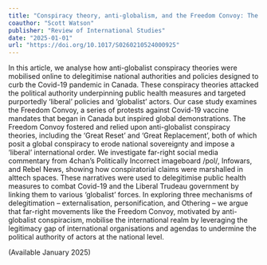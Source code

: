 ```yaml
---
title: "Conspiracy theory, anti-globalism, and the Freedom Convoy: The Great Reset and conspiracist delegitimation"
coauthor: "Scott Watson"
publisher: "Review of International Studies"
date: "2025-01-01"
url: "https://doi.org/10.1017/S0260210524000925"
---
```


In this article, we analyse how anti-globalist conspiracy theories were mobilised online to delegitimise national authorities and policies designed to curb the Covid-19 pandemic in Canada. These conspiracy theories attacked the political authority underpinning public health measures and targeted purportedly ‘liberal’ policies and ‘globalist’ actors. Our case study examines the Freedom Convoy, a series of protests against Covid-19 vaccine mandates that began in Canada but inspired global demonstrations. The Freedom Convoy fostered and relied upon anti-globalist conspiracy theories, including the ‘Great Reset’ and ‘Great Replacement’, both of which posit a global conspiracy to erode national sovereignty and impose a ‘liberal’ international order. We investigate far-right social media commentary from 4chan’s Politically Incorrect imageboard /pol/, Infowars, and Rebel News, showing how conspiratorial claims were marshalled in alttech spaces. These narratives were used to delegitimise public health measures to combat Covid-19 and the Liberal Trudeau government by linking them to various ‘globalist’ forces. In exploring three mechanisms of delegitimation – externalisation, personification, and Othering – we argue that far-right movements like the Freedom Convoy, motivated by anti-globalist conspiracism, mobilise the international realm by leveraging the legitimacy gap of international organisations and agendas to undermine the political authority of actors at the national level.

(Available January 2025)